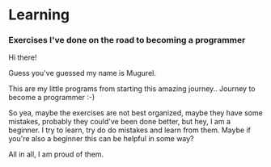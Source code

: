 # Learning
### Exercises I've done on the road to becoming a programmer



Hi there!

Guess you've guessed my name is Mugurel.

This are my little programs from starting this amazing journey..
Journey to become a programmer :-)

So yea, maybe the exercises are not best organized, maybe they have some mistakes,
probably they could've been done better, but hey, I am a beginner. 
I try to learn, try do do mistakes and learn from them.
Maybe if you're also a beginner this can be helpful in some way?

All in all, I am proud of them.


